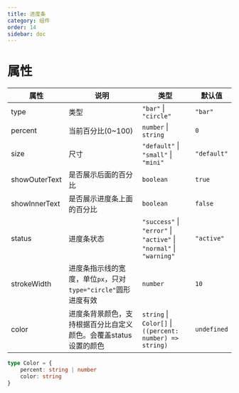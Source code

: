 ```yaml
---
title: 进度条
category: 组件
order: 14 
sidebar: doc
---
```


# 属性

| 属性 | 说明 | 类型 | 默认值 |
| --- | --- | --- | --- |
| type | 类型 |`"bar"` &#124; `"circle"` | `"bar"` |
| percent | 当前百分比(0~100) | `number` &#124; `string` | `0` |
| size | 尺寸 | `"default"` &#124; `"small"` &#124; `"mini"` | `"default"` |
| showOuterText | 是否展示后面的百分比 | `boolean` | `true` |
| showInnerText | 是否展示进度条上面的百分比 | `boolean` | `false` |
| status | 进度条状态 | `"success"` &#124; `"error"` &#124; `"active"` &#124; `"normal"` &#124; `"warning"` | `"active"` |
| strokeWidth | 进度条指示线的宽度，单位`px`，只对`type="circle"`圆形进度有效 | `number` | `10` |
| color | 进度条背景颜色，支持根据百分比自定义颜色。会覆盖status设置的颜色 | `string` &#124; `Color[]` &#124; `((percent: number) => string)` | `undefined`

```ts
type Color = {
    percent: string | number
    color: string
}
```
